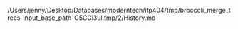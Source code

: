 /Users/jenny/Desktop/Databases/moderntech/itp404/tmp/broccoli_merge_trees-input_base_path-G5CCi3ul.tmp/2/History.md